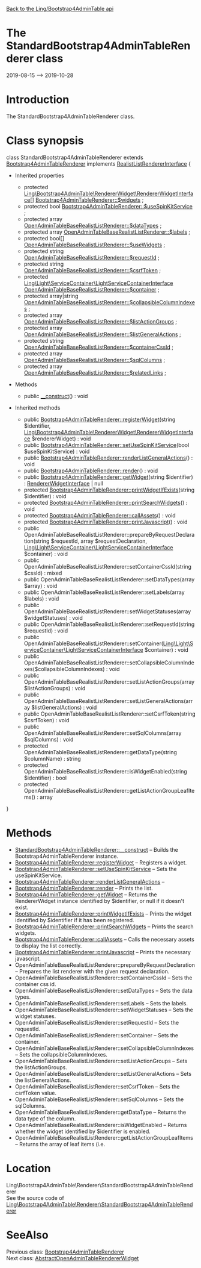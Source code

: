 [Back to the Ling/Bootstrap4AdminTable api](https://github.com/lingtalfi/Bootstrap4AdminTable/blob/master/doc/api/Ling/Bootstrap4AdminTable.md)



The StandardBootstrap4AdminTableRenderer class
================
2019-08-15 --> 2019-10-28






Introduction
============

The StandardBootstrap4AdminTableRenderer class.



Class synopsis
==============


class <span class="pl-k">StandardBootstrap4AdminTableRenderer</span> extends [Bootstrap4AdminTableRenderer](https://github.com/lingtalfi/Bootstrap4AdminTable/blob/master/doc/api/Ling/Bootstrap4AdminTable/Renderer/Bootstrap4AdminTableRenderer.md) implements [RealistListRendererInterface](https://github.com/lingtalfi/Light_Realist/blob/master/doc/api/Ling/Light_Realist/Rendering/RealistListRendererInterface.md) {

- Inherited properties
    - protected [Ling\Bootstrap4AdminTable\RendererWidget\RendererWidgetInterface[]](https://github.com/lingtalfi/Bootstrap4AdminTable/blob/master/doc/api/Ling/Bootstrap4AdminTable/RendererWidget/RendererWidgetInterface.md) [Bootstrap4AdminTableRenderer::$widgets](#property-widgets) ;
    - protected bool [Bootstrap4AdminTableRenderer::$useSpinKitService](#property-useSpinKitService) ;
    - protected array [OpenAdminTableBaseRealistListRenderer::$dataTypes](#property-dataTypes) ;
    - protected array [OpenAdminTableBaseRealistListRenderer::$labels](#property-labels) ;
    - protected bool[] [OpenAdminTableBaseRealistListRenderer::$useWidgets](#property-useWidgets) ;
    - protected string [OpenAdminTableBaseRealistListRenderer::$requestId](#property-requestId) ;
    - protected string [OpenAdminTableBaseRealistListRenderer::$csrfToken](#property-csrfToken) ;
    - protected [Ling\Light\ServiceContainer\LightServiceContainerInterface](https://github.com/lingtalfi/Light/blob/master/doc/api/Ling/Light/ServiceContainer/LightServiceContainerInterface.md) [OpenAdminTableBaseRealistListRenderer::$container](#property-container) ;
    - protected array|string [OpenAdminTableBaseRealistListRenderer::$collapsibleColumnIndexes](#property-collapsibleColumnIndexes) ;
    - protected array [OpenAdminTableBaseRealistListRenderer::$listActionGroups](#property-listActionGroups) ;
    - protected array [OpenAdminTableBaseRealistListRenderer::$listGeneralActions](#property-listGeneralActions) ;
    - protected string [OpenAdminTableBaseRealistListRenderer::$containerCssId](#property-containerCssId) ;
    - protected array [OpenAdminTableBaseRealistListRenderer::$sqlColumns](#property-sqlColumns) ;
    - protected array [OpenAdminTableBaseRealistListRenderer::$relatedLinks](#property-relatedLinks) ;

- Methods
    - public [__construct](https://github.com/lingtalfi/Bootstrap4AdminTable/blob/master/doc/api/Ling/Bootstrap4AdminTable/Renderer/StandardBootstrap4AdminTableRenderer/__construct.md)() : void

- Inherited methods
    - public [Bootstrap4AdminTableRenderer::registerWidget](https://github.com/lingtalfi/Bootstrap4AdminTable/blob/master/doc/api/Ling/Bootstrap4AdminTable/Renderer/Bootstrap4AdminTableRenderer/registerWidget.md)(string $identifier, [Ling\Bootstrap4AdminTable\RendererWidget\RendererWidgetInterface](https://github.com/lingtalfi/Bootstrap4AdminTable/blob/master/doc/api/Ling/Bootstrap4AdminTable/RendererWidget/RendererWidgetInterface.md) $rendererWidget) : void
    - public [Bootstrap4AdminTableRenderer::setUseSpinKitService](https://github.com/lingtalfi/Bootstrap4AdminTable/blob/master/doc/api/Ling/Bootstrap4AdminTable/Renderer/Bootstrap4AdminTableRenderer/setUseSpinKitService.md)(bool $useSpinKitService) : void
    - public [Bootstrap4AdminTableRenderer::renderListGeneralActions](https://github.com/lingtalfi/Bootstrap4AdminTable/blob/master/doc/api/Ling/Bootstrap4AdminTable/Renderer/Bootstrap4AdminTableRenderer/renderListGeneralActions.md)() : void
    - public [Bootstrap4AdminTableRenderer::render](https://github.com/lingtalfi/Bootstrap4AdminTable/blob/master/doc/api/Ling/Bootstrap4AdminTable/Renderer/Bootstrap4AdminTableRenderer/render.md)() : void
    - public [Bootstrap4AdminTableRenderer::getWidget](https://github.com/lingtalfi/Bootstrap4AdminTable/blob/master/doc/api/Ling/Bootstrap4AdminTable/Renderer/Bootstrap4AdminTableRenderer/getWidget.md)(string $identifier) : [RendererWidgetInterface](https://github.com/lingtalfi/Bootstrap4AdminTable/blob/master/doc/api/Ling/Bootstrap4AdminTable/RendererWidget/RendererWidgetInterface.md) | null
    - protected [Bootstrap4AdminTableRenderer::printWidgetIfExists](https://github.com/lingtalfi/Bootstrap4AdminTable/blob/master/doc/api/Ling/Bootstrap4AdminTable/Renderer/Bootstrap4AdminTableRenderer/printWidgetIfExists.md)(string $identifier) : void
    - protected [Bootstrap4AdminTableRenderer::printSearchWidgets](https://github.com/lingtalfi/Bootstrap4AdminTable/blob/master/doc/api/Ling/Bootstrap4AdminTable/Renderer/Bootstrap4AdminTableRenderer/printSearchWidgets.md)() : void
    - protected [Bootstrap4AdminTableRenderer::callAssets](https://github.com/lingtalfi/Bootstrap4AdminTable/blob/master/doc/api/Ling/Bootstrap4AdminTable/Renderer/Bootstrap4AdminTableRenderer/callAssets.md)() : void
    - protected [Bootstrap4AdminTableRenderer::printJavascript](https://github.com/lingtalfi/Bootstrap4AdminTable/blob/master/doc/api/Ling/Bootstrap4AdminTable/Renderer/Bootstrap4AdminTableRenderer/printJavascript.md)() : void
    - public OpenAdminTableBaseRealistListRenderer::prepareByRequestDeclaration(string $requestId, array $requestDeclaration, [Ling\Light\ServiceContainer\LightServiceContainerInterface](https://github.com/lingtalfi/Light/blob/master/doc/api/Ling/Light/ServiceContainer/LightServiceContainerInterface.md) $container) : void
    - public OpenAdminTableBaseRealistListRenderer::setContainerCssId(string $cssId) : mixed
    - public OpenAdminTableBaseRealistListRenderer::setDataTypes(array $array) : void
    - public OpenAdminTableBaseRealistListRenderer::setLabels(array $labels) : void
    - public OpenAdminTableBaseRealistListRenderer::setWidgetStatuses(array $widgetStatuses) : void
    - public OpenAdminTableBaseRealistListRenderer::setRequestId(string $requestId) : void
    - public OpenAdminTableBaseRealistListRenderer::setContainer([Ling\Light\ServiceContainer\LightServiceContainerInterface](https://github.com/lingtalfi/Light/blob/master/doc/api/Ling/Light/ServiceContainer/LightServiceContainerInterface.md) $container) : void
    - public OpenAdminTableBaseRealistListRenderer::setCollapsibleColumnIndexes($collapsibleColumnIndexes) : void
    - public OpenAdminTableBaseRealistListRenderer::setListActionGroups(array $listActionGroups) : void
    - public OpenAdminTableBaseRealistListRenderer::setListGeneralActions(array $listGeneralActions) : void
    - public OpenAdminTableBaseRealistListRenderer::setCsrfToken(string $csrfToken) : void
    - public OpenAdminTableBaseRealistListRenderer::setSqlColumns(array $sqlColumns) : void
    - protected OpenAdminTableBaseRealistListRenderer::getDataType(string $columnName) : string
    - protected OpenAdminTableBaseRealistListRenderer::isWidgetEnabled(string $identifier) : bool
    - protected OpenAdminTableBaseRealistListRenderer::getListActionGroupLeafItems() : array

}






Methods
==============

- [StandardBootstrap4AdminTableRenderer::__construct](https://github.com/lingtalfi/Bootstrap4AdminTable/blob/master/doc/api/Ling/Bootstrap4AdminTable/Renderer/StandardBootstrap4AdminTableRenderer/__construct.md) &ndash; Builds the Bootstrap4AdminTableRenderer instance.
- [Bootstrap4AdminTableRenderer::registerWidget](https://github.com/lingtalfi/Bootstrap4AdminTable/blob/master/doc/api/Ling/Bootstrap4AdminTable/Renderer/Bootstrap4AdminTableRenderer/registerWidget.md) &ndash; Registers a widget.
- [Bootstrap4AdminTableRenderer::setUseSpinKitService](https://github.com/lingtalfi/Bootstrap4AdminTable/blob/master/doc/api/Ling/Bootstrap4AdminTable/Renderer/Bootstrap4AdminTableRenderer/setUseSpinKitService.md) &ndash; Sets the useSpinKitService.
- [Bootstrap4AdminTableRenderer::renderListGeneralActions](https://github.com/lingtalfi/Bootstrap4AdminTable/blob/master/doc/api/Ling/Bootstrap4AdminTable/Renderer/Bootstrap4AdminTableRenderer/renderListGeneralActions.md) &ndash; 
- [Bootstrap4AdminTableRenderer::render](https://github.com/lingtalfi/Bootstrap4AdminTable/blob/master/doc/api/Ling/Bootstrap4AdminTable/Renderer/Bootstrap4AdminTableRenderer/render.md) &ndash; Prints the list.
- [Bootstrap4AdminTableRenderer::getWidget](https://github.com/lingtalfi/Bootstrap4AdminTable/blob/master/doc/api/Ling/Bootstrap4AdminTable/Renderer/Bootstrap4AdminTableRenderer/getWidget.md) &ndash; Returns the RendererWidget instance identified by $identifier, or null if it doesn't exist.
- [Bootstrap4AdminTableRenderer::printWidgetIfExists](https://github.com/lingtalfi/Bootstrap4AdminTable/blob/master/doc/api/Ling/Bootstrap4AdminTable/Renderer/Bootstrap4AdminTableRenderer/printWidgetIfExists.md) &ndash; Prints the widget identified by $identifier if it has been registered.
- [Bootstrap4AdminTableRenderer::printSearchWidgets](https://github.com/lingtalfi/Bootstrap4AdminTable/blob/master/doc/api/Ling/Bootstrap4AdminTable/Renderer/Bootstrap4AdminTableRenderer/printSearchWidgets.md) &ndash; Prints the search widgets.
- [Bootstrap4AdminTableRenderer::callAssets](https://github.com/lingtalfi/Bootstrap4AdminTable/blob/master/doc/api/Ling/Bootstrap4AdminTable/Renderer/Bootstrap4AdminTableRenderer/callAssets.md) &ndash; Calls the necessary assets to display the list correctly.
- [Bootstrap4AdminTableRenderer::printJavascript](https://github.com/lingtalfi/Bootstrap4AdminTable/blob/master/doc/api/Ling/Bootstrap4AdminTable/Renderer/Bootstrap4AdminTableRenderer/printJavascript.md) &ndash; Prints the necessary javascript.
- OpenAdminTableBaseRealistListRenderer::prepareByRequestDeclaration &ndash; Prepares the list renderer with the given request declaration.
- OpenAdminTableBaseRealistListRenderer::setContainerCssId &ndash; Sets the container css id.
- OpenAdminTableBaseRealistListRenderer::setDataTypes &ndash; Sets the data types.
- OpenAdminTableBaseRealistListRenderer::setLabels &ndash; Sets the labels.
- OpenAdminTableBaseRealistListRenderer::setWidgetStatuses &ndash; Sets the widget statuses.
- OpenAdminTableBaseRealistListRenderer::setRequestId &ndash; Sets the requestId.
- OpenAdminTableBaseRealistListRenderer::setContainer &ndash; Sets the container.
- OpenAdminTableBaseRealistListRenderer::setCollapsibleColumnIndexes &ndash; Sets the collapsibleColumnIndexes.
- OpenAdminTableBaseRealistListRenderer::setListActionGroups &ndash; Sets the listActionGroups.
- OpenAdminTableBaseRealistListRenderer::setListGeneralActions &ndash; Sets the listGeneralActions.
- OpenAdminTableBaseRealistListRenderer::setCsrfToken &ndash; Sets the csrfToken value.
- OpenAdminTableBaseRealistListRenderer::setSqlColumns &ndash; Sets the sqlColumns.
- OpenAdminTableBaseRealistListRenderer::getDataType &ndash; Returns the data type of the column.
- OpenAdminTableBaseRealistListRenderer::isWidgetEnabled &ndash; Returns whether the widget identified by $identifier is enabled.
- OpenAdminTableBaseRealistListRenderer::getListActionGroupLeafItems &ndash; Returns the array of leaf items (i.e.





Location
=============
Ling\Bootstrap4AdminTable\Renderer\StandardBootstrap4AdminTableRenderer<br>
See the source code of [Ling\Bootstrap4AdminTable\Renderer\StandardBootstrap4AdminTableRenderer](https://github.com/lingtalfi/Bootstrap4AdminTable/blob/master/Renderer/StandardBootstrap4AdminTableRenderer.php)



SeeAlso
==============
Previous class: [Bootstrap4AdminTableRenderer](https://github.com/lingtalfi/Bootstrap4AdminTable/blob/master/doc/api/Ling/Bootstrap4AdminTable/Renderer/Bootstrap4AdminTableRenderer.md)<br>Next class: [AbstractOpenAdminTableRendererWidget](https://github.com/lingtalfi/Bootstrap4AdminTable/blob/master/doc/api/Ling/Bootstrap4AdminTable/RendererWidget/AbstractOpenAdminTableRendererWidget.md)<br>

